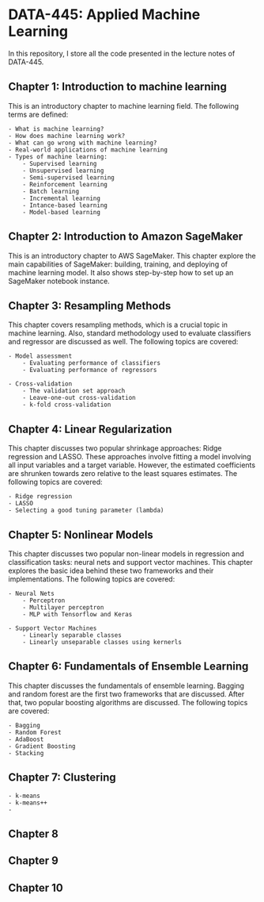 # DATA-445: Applied Machine Learning

In this repository, I store all the code presented in the lecture notes of DATA-445.

## Chapter 1: Introduction to machine learning

This is an introductory chapter to machine learning field. The following terms are defined:

    - What is machine learning?
    - How does machine learning work?
    - What can go wrong with machine learning?
    - Real-world applications of machine learning
    - Types of machine learning:
        - Supervised learning
        - Unsupervised learning
        - Semi-supervised learning
        - Reinforcement learning
        - Batch learning
        - Incremental learning
        - Intance-based learning
        - Model-based learning


## Chapter 2: Introduction to Amazon SageMaker

This is an introductory chapter to AWS SageMaker. This chapter explore the main capabilities of SageMaker: building, training, and deploying of machine learning model. It also shows step-by-step how to set up an SageMaker notebook instance.

## Chapter 3: Resampling Methods

This chapter covers resampling methods, which is a crucial topic in machine learning. Also, standard methodology used to evaluate classifiers and regressor are discussed as well. The following topics are covered:

    - Model assessment 
        - Evaluating performance of classifiers
        - Evaluating performance of regressors

    - Cross-validation
        - The validation set approach
        - Leave-one-out cross-validation
        - k-fold cross-validation

## Chapter 4: Linear Regularization

This chapter discusses two popular shrinkage approaches: Ridge regression and LASSO. These approaches involve fitting a model involving all input variables and a target variable. However, the estimated coefficients are shrunken towards zero relative to the least squares estimates. The following topics are covered:

    - Ridge regression
    - LASSO
    - Selecting a good tuning parameter (lambda)

## Chapter 5: Nonlinear Models

This chapter discusses two popular non-linear models in regression and classification tasks: neural nets and support vector machines. This chapter explores the basic idea behind these two frameworks and their implementations. The following topics are covered:

    - Neural Nets
        - Perceptron
        - Multilayer perceptron
        - MLP with Tensorflow and Keras

    - Support Vector Machines
        - Linearly separable classes
        - Linearly unseparable classes using kernerls

## Chapter 6: Fundamentals of Ensemble Learning

This chapter discusses the fundamentals of ensemble learning. Bagging and random forest are the first two frameworks that are discussed.  After that, two popular boosting algorithms are discussed. The following topics are covered:

    - Bagging
    - Random Forest
    - AdaBoost
    - Gradient Boosting
    - Stacking
    
## Chapter 7: Clustering

    - k-means
    - k-means++
    - 

## Chapter 8

## Chapter 9

## Chapter 10
